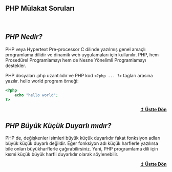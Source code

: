 ## PHP Mülakat Soruları

<br/>

## ***PHP Nedir?***

PHP veya Hypertext Pre-processor C dilinde yazılmış genel amaçlı programlama dilidir ve dinamik web uygulamaları için kullanılır. PHP, hem Prosedürel Programlamayı hem de Nesne Yönelimli Programlamayı destekler.

PHP dosyaları .php uzantılıdır ve PHP kod `<?php ... ?>` tagları arasına yazılır. 
hello world program örneği:
    
```php
<?php
    echo "hello world";
?>
```
<div align="right">
    <b><a href="#">↥ Üstte Dön</a></b>
</div>

## ***PHP Büyük Küçük Duyarlı mıdır?***

PHP de, değişkenler isimleri büyük küçük duyarlıdır fakat fonksiyon adları büyük küçük duyarlı değildir. Eğer fonksiyon adı küçük harflerle yazılırsa bile onları büyükharflerle çağırabilirsiniz. Yani, PHP programlama dili için kısmi küçük büyük harfli duyarlıdır olarak söylenebilir.

<div align="right">
    <b><a href="#">↥ Üstte Dön</a></b>
</div>


